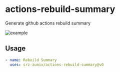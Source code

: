 # actions-rebuild-summary

Generate github actions rebuild summary

![example](https://github.com/user-attachments/assets/0238bbe7-1f48-4702-9d88-626aa16aa7cc)

## Usage

```yaml
- name: Rebuild Summary
  uses: srz-zumix/actions-rebuild-summary@v0
```
